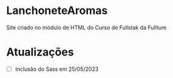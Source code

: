 # LanchoneteAromas
 Site criado no módulo de HTML do Curso de Fullstak da Fullture

# Atualizações
- [ ] Inclusão do Sass em 25/05/2023